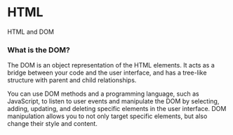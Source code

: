# HTML
HTML and DOM

### What is the DOM?
The DOM is an object representation of the HTML elements. It acts as a bridge between your code and the user interface, and has a tree-like structure with parent and child relationships.


You can use DOM methods and a programming language, such as JavaScript, to listen to user events and manipulate the DOM by selecting, adding, updating, and deleting specific elements in the user interface. DOM manipulation allows you to not only target specific elements, but also change their style and content.
